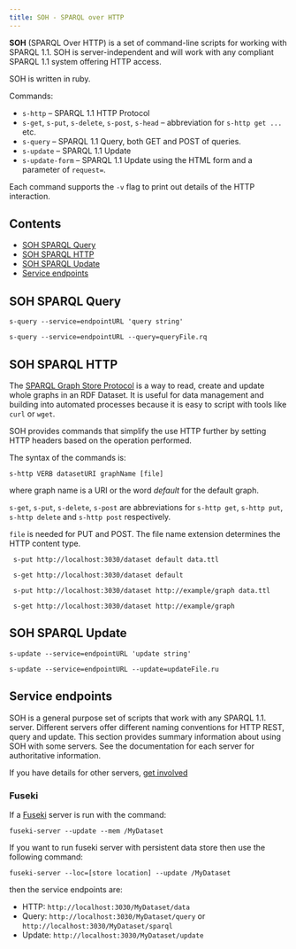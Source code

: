 ```yaml
---
title: SOH - SPARQL over HTTP
---
```


**SOH** (SPARQL Over HTTP) is a set of command-line scripts for
working with SPARQL 1.1. SOH is server-independent and will work
with any compliant SPARQL 1.1 system offering HTTP access.

SOH is written in ruby.

Commands:

-   `s-http` – SPARQL 1.1 HTTP Protocol
-   `s-get`, `s-put`, `s-delete`, `s-post`, `s-head` – abbreviation for
    `s-http get ...` etc.
-   `s-query` – SPARQL 1.1 Query, both GET and POST of queries.
-   `s-update` – SPARQL 1.1 Update
-   `s-update-form` – SPARQL 1.1 Update using the HTML form and a
    parameter of `request=`.

Each command supports the `-v` flag to print out details of the
HTTP interaction.

## Contents

-   [SOH SPARQL Query](#soh-sparql-query)
-   [SOH SPARQL HTTP](#soh-sparql-http)
-   [SOH SPARQL Update](#soh-sparql-update)
-   [Service endpoints](#service-endpoints)


## SOH SPARQL Query

    s-query --service=endpointURL 'query string'

    s-query --service=endpointURL --query=queryFile.rq

## SOH SPARQL HTTP

The [SPARQL Graph Store Protocol](http://www.w3.org/TR/sparql11-http-rdf-update/)
is a way to read, create and update whole graphs in an RDF Dataset.
It is useful for data management and building into
automated processes because it is easy to script with
tools like `curl` or `wget`.

SOH provides commands that simplify the use HTTP further by setting HTTP
headers based on the operation performed.

The syntax of the commands is:

    s-http VERB datasetURI graphName [file]

where graph name is a URI or the word *default* for the default
graph.

`s-get`, `s-put`, `s-delete`, `s-post` are abbreviations for `s-http get`,
`s-http put`, `s-http delete` and `s-http post` respectively.

`file` is needed for PUT and POST. The file name extension determines
the HTTP content type.

     s-put http://localhost:3030/dataset default data.ttl

     s-get http://localhost:3030/dataset default

     s-put http://localhost:3030/dataset http://example/graph data.ttl

     s-get http://localhost:3030/dataset http://example/graph

## SOH SPARQL Update

    s-update --service=endpointURL 'update string'

    s-update --service=endpointURL --update=updateFile.ru

## Service endpoints

SOH is a general purpose set of scripts that work with any SPARQL
1.1. server. Different servers offer different naming conventions
for HTTP REST, query and update. This section provides summary
information about using SOH with some servers. See the
documentation for each server for authoritative information.

If you have details for other servers, [get involved](/getting_involved/index.html)

### Fuseki

If a [Fuseki](index.html) server is run with the
command:

    fuseki-server --update --mem /MyDataset

If you want to run fuseki server with persistent data store then use the following command:
    
    fuseki-server --loc=[store location] --update /MyDataset

then the service endpoints are:

-   HTTP: `http://localhost:3030/MyDataset/data`
-   Query: `http://localhost:3030/MyDataset/query` or `http://localhost:3030/MyDataset/sparql`
-   Update: `http://localhost:3030/MyDataset/update`
